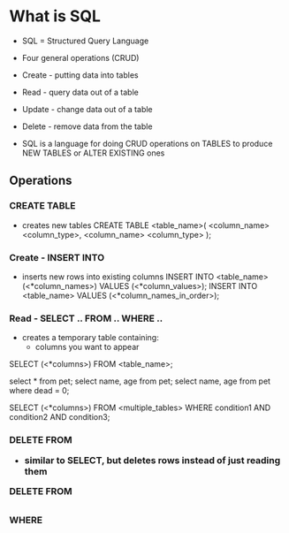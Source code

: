# What is SQL

- SQL = Structured Query Language

- Four general operations (CRUD)
 - Create - putting data into tables
 - Read - query data out of a table
 - Update - change data out of a table
 - Delete - remove data from the table

- SQL is a language for doing CRUD operations on TABLES
  to produce NEW TABLES or ALTER EXISTING ones

## Operations

### CREATE TABLE
- creates new tables
CREATE TABLE <table_name>(
  <column_name> <column_type>,
  <column_name> <column_type>
);


### Create - INSERT INTO
- inserts new rows into existing columns
INSERT INTO <table_name> (<*column_names>)
  VALUES (<*column_values>);
INSERT INTO <table_name>
  VALUES (<*column_names_in_order>);


### Read - SELECT .. FROM .. WHERE ..
- creates a temporary table containing:
  - columns you want to appear

SELECT (<*columns>) FROM <table_name>;

select * from pet;
select name, age from pet;
select name, age from pet where dead = 0;

SELECT (<*columns>) FROM <multiple_tables>
  WHERE condition1 AND
        condition2 AND
        condition3;

### DELETE FROM <table>
- similar to SELECT, but deletes rows instead
  of just reading them

DELETE FROM <table> WHERE <conditions>
